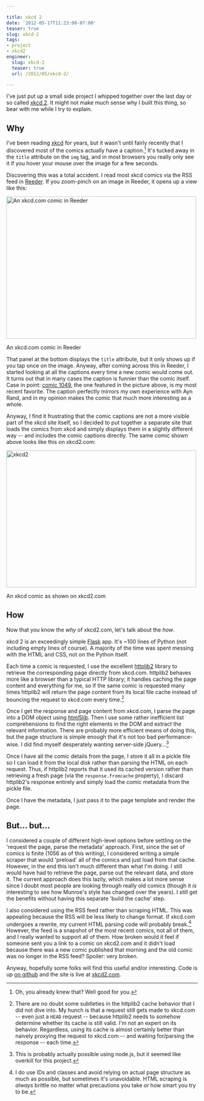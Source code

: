 ```yaml
---

title: xkcd 2
date: '2012-05-17T11:23:00-07:00'
teaser: true
slug: xkcd-2
tags:
- project
- xkcd2
engineer:
  slug: xkcd-2
  teaser: true
  url: /2012/05/xkcd-2/

---
```


I've just put up a small side project I whipped together over the last day or so called [xkcd 2][]. It might not make much sense why I built this thing, so bear with me while I try to explain.


## Why

I've been reading [xkcd][] for years, but it wasn't until fairly recently that I discovered most of the comics actually have a caption.[^xkcd1] It's tucked away in the `title` attribute on the `img` tag, and in most browsers you really only see it if you hover your mouse over the image for a few seconds.

Discovering this was a total accident. I read most xkcd comics via the RSS feed in [Reeder][]. If you zoom-pinch on an image in Reeder, it opens up a view like this:

<div class="image caption center">
    <a href="http://www.flickr.com/photos/76037594@N06/7206331966/">
        <img src="http://farm8.staticflickr.com/7241/7206331966_c6419e544e.jpg" width="500" height="375" alt="An xkcd.com comic in Reeder">
    </a>
    <p>An xkcd.com comic in Reeder</p>
</div>

That panel at the bottom displays the `title` attribute, but it only shows up if you tap once on the image. Anyway, after coming across this in Reeder, I started looking at all the captions every time a new comic would come out. It turns out that in many cases the caption is funnier than the comic itself. Case in point: [comic 1049][], the one featured in the picture above, is my most recent favorite. The caption perfectly mirrors my own experience with Ayn Rand, and in my opinion makes the comic that much more interesting as a whole.

<!--more-->

Anyway, I find it frustrating that the comic captions are not a more visible part of the xkcd site itself, so I decided to put together a separate site that loads the comics from xkcd and simply displays them in a slightly different way -- and includes the comic captions directly. The same comic shown above looks like this on xkcd2.com:

<div class="image caption center">
    <a href="http://www.flickr.com/photos/76037594@N06/7213096382/">
        <img src="http://farm9.staticflickr.com/8151/7213096382_db69df1d70.jpg" width="500" height="361" alt="xkcd2" class="center"/>
    </a>
    <p>An xkcd comic as shown on xkcd2.com</p>
</div>


## How

Now that you know the *why* of xkcd2.com, let's talk about the *how*.

xkcd 2 is an exceedingly simple [Flask][] app. It's ~100 lines of Python (not including empty lines of course). A majority of the time was spent messing with the HTML and CSS, not on the Python itself.

Each time a comic is requested, I use the excellent [httplib2][] library to retrieve the corresponding page directly from xkcd.com. httplib2 behaves more like a browser than a typical HTTP library; it handles caching the page content and everything for me, so if the same comic is requested many times httplib2 will return the page content from its local file cache instead of bouncing the request to xkcd.com every time.[^xkcd2]

Once I get the response and page content from xkcd.com, I parse the page into a DOM object using [html5lib][]. Then I use some rather inefficient list comprehensions to find the right elements in the DOM and extract the relevant information. There are probably more efficient means of doing this, but the page structure is simple enough that it's not too bad performance-wise. I did find myself desperately wanting server-side jQuery...[^xkcd3]

Once I have all the comic details from the page, I store it all in a pickle file so I can load it from the local disk rather than parsing the HTML on each request. Thus, if httplib2 reports that it used its cached version rather than retrieving a fresh page (via the `response.fromcache` property), I discard httplib2's response entirely and simply load the comic metadata from the pickle file.

Once I have the metadata, I just pass it to the page template and render the page.


## But... but...

I considered a couple of different high-level options before settling on the 'request the page, parse the metadata' approach. First, since the set of comics is finite (1056 as of this writing), I considered writing a simple scraper that would 'preload' all of the comics and just load from that cache. However, in the end this isn't much different than what I'm doing. I still would have had to retrieve the page, parse out the relevant data, and store it. The current approach does this lazily, which makes a lot more sense since I doubt most people are looking through really old comics (though it *is* interesting to see how Munroe's style has changed over the years). I still get the benefits without having this separate 'build the cache' step.

I also considered using the RSS feed rather than scraping HTML. This was appealing because the RSS will be less likely to change format. If xkcd.com undergoes a rewrite, my current HTML parsing code will probably break.[^xkcd4] However, the feed is a snapshot of the most recent comics, not all of them, and I really wanted to support all of them. How broken would it feel if someone sent you a link to a comic on xkcd2.com and it didn't load because there was a new comic published that morning and the old comic was no longer in the RSS feed? Spoiler: very broken.

Anyway, hopefully some folks will find this useful and/or interesting. Code is up [on github][1] and the site is live at [xkcd2.com][xkcd 2].


[^xkcd1]: Oh, you already knew that? Well good for you.

[^xkcd2]: There are no doubt some subtleties in the httplib2 cache behavior that I did not dive into. My hunch is that a request still gets made to xkcd.com -- even just a `HEAD` request -- because httplib2 needs to somehow determine whether its cache is still valid. I'm not an expert on its behavior. Regardless, using its cache is almost certainly better than naively proxying the request to xkcd.com -- and waiting for/parsing the response -- each time.

[^xkcd3]: This is probably actually possible using node.js, but it seemed like overkill for this project.

[^xkcd4]: I do use IDs and classes and avoid relying on actual page structure as much as possible, but sometimes it's unavoidable. HTML scraping is *always* brittle no matter what precautions you take or how smart you try to be.

[xkcd 2]: http://xkcd2.com/
[xkcd]: http://xkcd.com/
[Reeder]: http://reederapp.com/
[comic 1049]: http://xkcd2.com/1049/
[Flask]: http://flask.pocoo.org/
[httplib2]: http://code.google.com/p/httplib2/
[html5lib]: https://github.com/html5lib
[1]: https://github.com/tylerbutler/xkcd2

